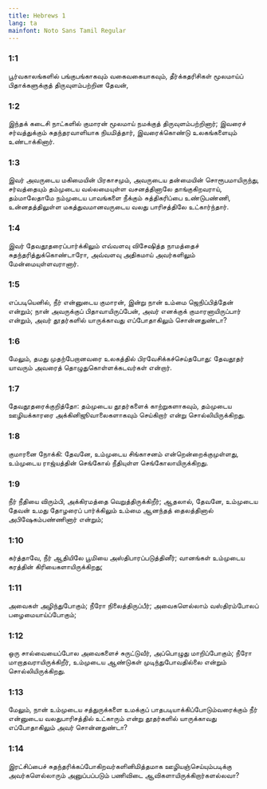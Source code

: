 ```yaml
---
title: Hebrews 1
lang: ta
mainfont: Noto Sans Tamil Regular
---
```


###  1:1

பூர்வகாலங்களில் பங்குபங்காகவும் வகைவகையாகவும், தீர்க்கதரிசிகள் மூலமாய்ப் பிதாக்களுக்குத் திருவுளம்பற்றின தேவன்,

###  1:2

இந்தக் கடைசி நாட்களில் குமாரன் மூலமாய் நமக்குத் திருவுளம்பற்றினார்; இவரைச் சர்வத்துக்கும் சுதந்தரவாளியாக நியமித்தார், இவரைக்கொண்டு உலகங்களையும் உண்டாக்கினார்.

###  1:3

இவர் அவருடைய மகிமையின் பிரகாசமும், அவருடைய தன்மையின் சொரூபமாயிருந்து, சர்வத்தையும் தம்முடைய வல்லமையுள்ள வசனத்தினாலே தாங்குகிறவராய், தம்மாலேதாமே நம்முடைய பாவங்களை நீக்கும் சுத்திகரிப்பை உண்டுபண்ணி, உன்னதத்திலுள்ள மகத்துவமானவருடைய வலது பாரிசத்திலே உட்கார்ந்தார்.

###  1:4

இவர் தேவதூதரைப்பார்க்கிலும் எவ்வளவு விசேஷித்த நாமத்தைச் சுதந்தரித்துக்கொண்டாரோ, அவ்வளவு அதிகமாய் அவர்களிலும் மேன்மையுள்ளவரானார்.

###  1:5

எப்படியெனில், நீர் என்னுடைய குமாரன், இன்று நான் உம்மை ஜெநிப்பித்தேன் என்றும்; நான் அவருக்குப் பிதாவாயிருப்பேன், அவர் எனக்குக் குமாரனாயிருப்பார் என்றும், அவர் தூதர்களில் யாருக்காவது எப்போதாகிலும் சொன்னதுண்டா?

###  1:6

மேலும், தமது முதற்பேறானவரை உலகத்தில் பிரவேசிக்கச்செய்தபோது: தேவதூதர் யாவரும் அவரைத் தொழுதுகொள்ளக்கடவர்கள் என்றார்.

###  1:7

தேவதூதரைக்குறித்தோ: தம்முடைய தூதர்களைக் காற்றுகளாகவும், தம்முடைய ஊழியக்காரரை அக்கினிஜூவாலைகளாகவும் செய்கிறார் என்று சொல்லியிருக்கிறது.

###  1:8

குமாரனை நோக்கி: தேவனே, உம்முடைய சிங்காசனம் என்றென்றைக்குமுள்ளது, உம்முடைய ராஜ்யத்தின் செங்கோல் நீதியுள்ள செங்கோலாயிருக்கிறது.

###  1:9

நீர் நீதியை விரும்பி, அக்கிரமத்தை வெறுத்திருக்கிறீர்; ஆதலால், தேவனே, உம்முடைய தேவன் உமது தோழரைப் பார்க்கிலும் உம்மை ஆனந்தத் தைலத்தினால் அபிஷேகம்பண்ணினார் என்றும்;

###  1:10

கர்த்தாவே, நீர் ஆதியிலே பூமியை அஸ்திபாரப்படுத்தினீர்; வானங்கள் உம்முடைய கரத்தின் கிரியைகளாயிருக்கிறது;

###  1:11

அவைகள் அழிந்துபோகும்; நீரோ நிலைத்திருப்பீர்; அவைகளெல்லாம் வஸ்திரம்போலப் பழைமையாய்ப்போகும்;

###  1:12

ஒரு சால்வையைப்போல அவைகளைச் சுருட்டுவீர், அப்பொழுது மாறிப்போகும்; நீரோ மாறாதவராயிருக்கிறீர், உம்முடைய ஆண்டுகள் முடிந்துபோவதில்லை என்றும் சொல்லியிருக்கிறது.

###  1:13

மேலும், நான் உம்முடைய சத்துருக்களை உமக்குப் பாதபடியாக்கிப்போடும்வரைக்கும் நீர் என்னுடைய வலதுபாரிசத்தில் உட்காரும் என்று தூதர்களில் யாருக்காவது எப்போதாகிலும் அவர் சொன்னதுண்டா?

###  1:14

இரட்சிப்பைச் சுதந்தரிக்கப்போகிறவர்களினிமித்தமாக ஊழியஞ்செய்யும்படிக்கு அவர்களெல்லாரும் அனுப்பப்படும் பணிவிடை ஆவிகளாயிருக்கிறார்களல்லவா?

